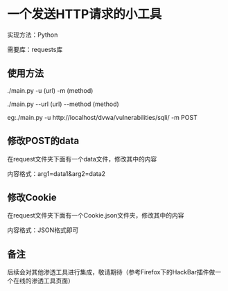 # 一个发送HTTP请求的小工具
实现方法：Python

需要库：requests库

## 使用方法
./main.py -u (url) -m (method)

./main.py --url (url) --method (method)

eg:./main.py -u http://localhost/dvwa/vulnerabilities/sqli/ -m POST

## 修改POST的data
在request文件夹下面有一个data文件，修改其中的内容

内容格式：arg1=data1&arg2=data2

## 修改Cookie
在request文件夹下面有一个Cookie.json文件夹，修改其中的内容

内容格式：JSON格式即可

## 备注
后续会对其他渗透工具进行集成，敬请期待（参考Firefox下的HackBar插件做一个在线的渗透工具页面）

